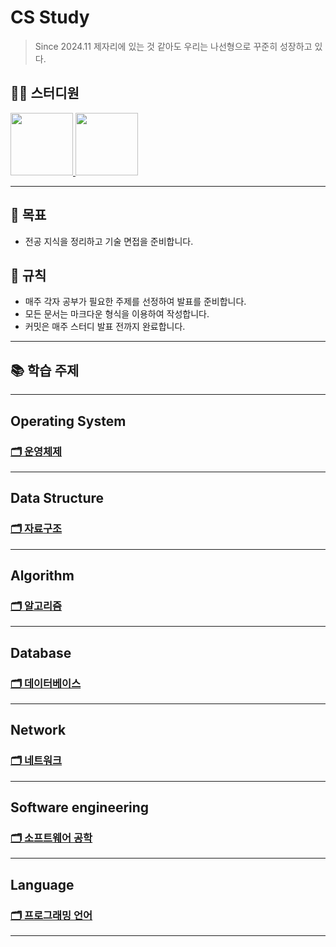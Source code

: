 # CS Study
> Since 2024.11
> 제자리에 있는 것 같아도 우리는 나선형으로 꾸준히 성장하고 있다.

## 👨‍💻  스터디원
<p>
<a href="https://github.com/jonghyeok98">
  <img src="https://avatars.githubusercontent.com/u/77715064?v=4" width="100">
</a>
<a href="https://github.com/vhzkclq0705">
  <img src="https://avatars.githubusercontent.com/u/75382687?v=4" width="100">
</a>
</p>

---
## 📖 목표
- 전공 지식을 정리하고 기술 면접을 준비합니다.

## 📝 규칙
- 매주 각자 공부가 필요한 주제를 선정하여 발표를 준비합니다.
- 모든 문서는 마크다운 형식을 이용하여 작성합니다.
- 커밋은 매주 스터디 발표 전까지 완료합니다.

---

## 📚 학습 주제


---
## Operating System
### [🗂 운영체제](./Contents/OperatingSystem)

---

## Data Structure
### [🗂 자료구조](./Contents/DataStructure)

---

## Algorithm
### [🗂 알고리즘](./Contents/Algorithm)

---

## Database
### [🗂 데이터베이스](./Contents/Database)

---

## Network
### [🗂 네트워크](./Contents/Network)


---


## Software engineering
### [🗂 소프트웨어 공학](./Contents/SoftwareEngineering)

---

## Language
### [🗂 프로그래밍 언어](./Contents/Language)

---
